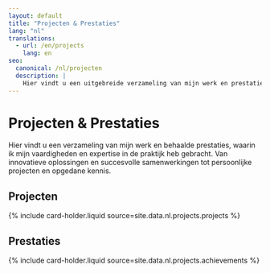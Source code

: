 ```yaml
---
layout: default
title: "Projecten & Prestaties"
lang: "nl"
translations:
  - url: /en/projects
    lang: en
seo:
  canonical: /nl/projecten
  description: |
    Hier vindt u een uitgebreide verzameling van mijn werk en prestaties, waarin mijn vaardigheden en expertise in de praktijk worden getoond. Deze collectie bevat alles van innovatieve oplossingen en succesvolle samenwerkingen tot persoonlijke projecten en verworven kennis. Elk project en elke prestatie is een getuigenis van mijn toewijding aan kwaliteit en mijn streven naar continue verbetering en groei. Door deze voorbeelden krijgt u een goed beeld van mijn vermogen om uitdagingen aan te gaan en waarde toe te voegen aan verschillende projecten en organisaties.
---
```


# Projecten & Prestaties

Hier vindt u een verzameling van mijn werk en behaalde prestaties, waarin ik mijn vaardigheden en expertise in de praktijk heb gebracht. Van innovatieve oplossingen en succesvolle samenwerkingen tot persoonlijke projecten en opgedane kennis.

## Projecten

{% include card-holder.liquid source=site.data.nl.projects.projects %}

## Prestaties

{% include card-holder.liquid source=site.data.nl.projects.achievements %}